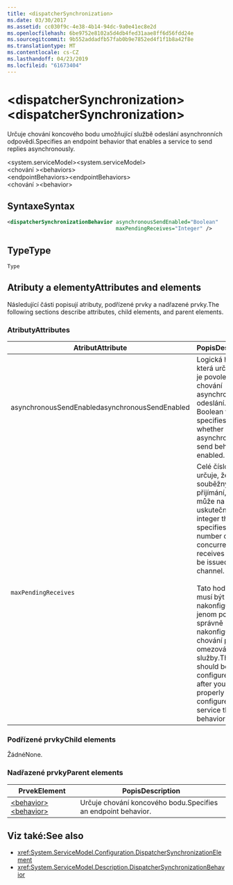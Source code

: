 ```yaml
---
title: <dispatcherSynchronization>
ms.date: 03/30/2017
ms.assetid: cc030f9c-4e38-4b14-94dc-9a0e41ec8e2d
ms.openlocfilehash: 6be9752e8102a5d4db4fed31aae8ff6d56fdd24e
ms.sourcegitcommit: 9b552addadfb57fab0b9e7852ed4f1f1b8a42f8e
ms.translationtype: MT
ms.contentlocale: cs-CZ
ms.lasthandoff: 04/23/2019
ms.locfileid: "61673404"
---
```

# <a name="dispatchersynchronization"></a><span data-ttu-id="cf7d2-101">\<dispatcherSynchronization></span><span class="sxs-lookup"><span data-stu-id="cf7d2-101">\<dispatcherSynchronization></span></span>
  
<span data-ttu-id="cf7d2-102">Určuje chování koncového bodu umožňující službě odeslání asynchronních odpovědí.</span><span class="sxs-lookup"><span data-stu-id="cf7d2-102">Specifies an endpoint behavior that enables a service to send replies asynchronously.</span></span>  
  
<span data-ttu-id="cf7d2-103">\<system.serviceModel></span><span class="sxs-lookup"><span data-stu-id="cf7d2-103">\<system.serviceModel></span></span>  
<span data-ttu-id="cf7d2-104">\<chování ></span><span class="sxs-lookup"><span data-stu-id="cf7d2-104">\<behaviors></span></span>  
<span data-ttu-id="cf7d2-105">\<endpointBehaviors></span><span class="sxs-lookup"><span data-stu-id="cf7d2-105">\<endpointBehaviors></span></span>  
<span data-ttu-id="cf7d2-106">\<chování ></span><span class="sxs-lookup"><span data-stu-id="cf7d2-106">\<behavior></span></span>  
  
## <a name="syntax"></a><span data-ttu-id="cf7d2-107">Syntaxe</span><span class="sxs-lookup"><span data-stu-id="cf7d2-107">Syntax</span></span>  
  
```xml  
<dispatcherSynchronizationBehavior asynchronousSendEnabled="Boolean"
                                   maxPendingReceives="Integer" />
```  
  
## <a name="type"></a><span data-ttu-id="cf7d2-108">Type</span><span class="sxs-lookup"><span data-stu-id="cf7d2-108">Type</span></span>  
  
`Type`  
  
## <a name="attributes-and-elements"></a><span data-ttu-id="cf7d2-109">Atributy a elementy</span><span class="sxs-lookup"><span data-stu-id="cf7d2-109">Attributes and elements</span></span>  
  
<span data-ttu-id="cf7d2-110">Následující části popisují atributy, podřízené prvky a nadřazené prvky.</span><span class="sxs-lookup"><span data-stu-id="cf7d2-110">The following sections describe attributes, child elements, and parent elements.</span></span>  
  
### <a name="attributes"></a><span data-ttu-id="cf7d2-111">Atributy</span><span class="sxs-lookup"><span data-stu-id="cf7d2-111">Attributes</span></span>

| <span data-ttu-id="cf7d2-112">Atribut</span><span class="sxs-lookup"><span data-stu-id="cf7d2-112">Attribute</span></span>               | <span data-ttu-id="cf7d2-113">Popis</span><span class="sxs-lookup"><span data-stu-id="cf7d2-113">Description</span></span>       |
| ----------------------- | ----------------- |
| <span data-ttu-id="cf7d2-114">asynchronousSendEnabled</span><span class="sxs-lookup"><span data-stu-id="cf7d2-114">asynchronousSendEnabled</span></span> | <span data-ttu-id="cf7d2-115">Logická hodnota, která určuje, zda je povoleno chování asynchronního odeslání.</span><span class="sxs-lookup"><span data-stu-id="cf7d2-115">A Boolean that specifies whether asynchronous send behavior is enabled.</span></span> |
| `maxPendingReceives`    | <span data-ttu-id="cf7d2-116">Celé číslo, které určuje, že počet souběžných přijímání, která může na kanálu uskutečněna.</span><span class="sxs-lookup"><span data-stu-id="cf7d2-116">An integer that specifies the number of concurrent receives that can be issued on the channel.</span></span><br /><br /> <span data-ttu-id="cf7d2-117">Tato hodnota musí být nakonfigurovaný jenom po jste správně nakonfigurovali chování při omezování služby.</span><span class="sxs-lookup"><span data-stu-id="cf7d2-117">This value should be configured only after you have properly configured service throttling behavior.</span></span> |

### <a name="child-elements"></a><span data-ttu-id="cf7d2-118">Podřízené prvky</span><span class="sxs-lookup"><span data-stu-id="cf7d2-118">Child elements</span></span>

<span data-ttu-id="cf7d2-119">Žádné</span><span class="sxs-lookup"><span data-stu-id="cf7d2-119">None.</span></span>

### <a name="parent-elements"></a><span data-ttu-id="cf7d2-120">Nadřazené prvky</span><span class="sxs-lookup"><span data-stu-id="cf7d2-120">Parent elements</span></span>

| <span data-ttu-id="cf7d2-121">Prvek</span><span class="sxs-lookup"><span data-stu-id="cf7d2-121">Element</span></span> | <span data-ttu-id="cf7d2-122">Popis</span><span class="sxs-lookup"><span data-stu-id="cf7d2-122">Description</span></span> |  
| ------- | ----------- |  
| [<span data-ttu-id="cf7d2-123">\<behavior></span><span class="sxs-lookup"><span data-stu-id="cf7d2-123">\<behavior></span></span>](../../../../../docs/framework/configure-apps/file-schema/wcf/behavior-of-endpointbehaviors.md)|<span data-ttu-id="cf7d2-124">Určuje chování koncového bodu.</span><span class="sxs-lookup"><span data-stu-id="cf7d2-124">Specifies an endpoint behavior.</span></span> |

## <a name="see-also"></a><span data-ttu-id="cf7d2-125">Viz také:</span><span class="sxs-lookup"><span data-stu-id="cf7d2-125">See also</span></span>

- <xref:System.ServiceModel.Configuration.DispatcherSynchronizationElement>
- <xref:System.ServiceModel.Description.DispatcherSynchronizationBehavior>
